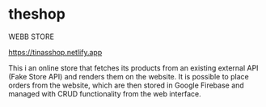 # theshop
WEBB STORE


https://tinasshop.netlify.app

This i an online store that fetches its products from an existing external API (Fake Store API) and renders them on the website. 
It is possible to place orders from the website, 
which are then stored in Google Firebase and managed with CRUD functionality from the web interface.
